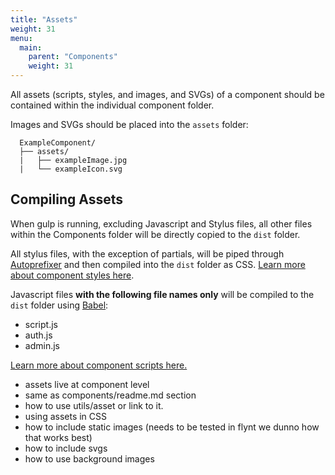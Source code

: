 ```yaml
---
title: "Assets"
weight: 31
menu:
  main:
    parent: "Components"
    weight: 31
---
```


All assets (scripts, styles, and images, and SVGs) of a component should be contained within the individual component folder.

Images and SVGs should be placed into the `assets` folder:

```
  ExampleComponent/
  ├── assets/
  |   ├── exampleImage.jpg
  |   └── exampleIcon.svg
```

## Compiling Assets

When gulp is running, excluding Javascript and Stylus files, all other files within the Components folder will be directly copied to the `dist` folder.

All stylus files, with the exception of partials, will be piped through [Autoprefixer](https://github.com/postcss/autoprefixer) and then compiled into the `dist` folder as CSS. [Learn more about component styles here](styles.md).

Javascript files **with the following file names only** will be compiled to the `dist` folder using [Babel](https://babeljs.io/):

- script.js
- auth.js
- admin.js

[Learn more about component scripts here.](scripts.md)

- assets live at component level
- same as components/readme.md section
- how to use utils/asset or link to it.
- using assets in CSS
- how to include static images (needs to be tested in flynt we dunno how that works best)
- how to include svgs
- how to use background images
